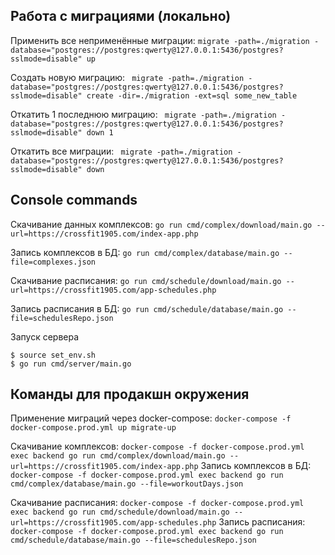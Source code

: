 ## Работа с миграциями (локально)
Применить все неприменённые миграции:
`migrate -path=./migration -database="postgres://postgres:qwerty@127.0.0.1:5436/postgres?sslmode=disable" up`

Создать новую миграцию:
` migrate -path=./migration -database="postgres://postgres:qwerty@127.0.0.1:5436/postgres?sslmode=disable" create -dir=./migration -ext=sql some_new_table`

Откатить 1 последнюю миграцию:
` migrate -path=./migration -database="postgres://postgres:qwerty@127.0.0.1:5436/postgres?sslmode=disable" down 1`

Откатить все миграции:
` migrate -path=./migration -database="postgres://postgres:qwerty@127.0.0.1:5436/postgres?sslmode=disable" down`


## Console commands
Скачивание данных комплексов:
`go run cmd/complex/download/main.go --url=https://crossfit1905.com/index-app.php`

Запись комплексов в БД:
`go run cmd/complex/database/main.go --file=complexes.json`

Скачивание расписания:
`go run cmd/schedule/download/main.go --url=https://crossfit1905.com/app-schedules.php`

Запись расписания в БД:
`go run cmd/schedule/database/main.go --file=schedulesRepo.json`

Запуск сервера
```
$ source set_env.sh  
$ go run cmd/server/main.go
```

## Команды для продакшн окружения

Применение миграций через docker-compose:
`docker-compose -f docker-compose.prod.yml up migrate-up`

Скачивание комплексов:
`docker-compose -f docker-compose.prod.yml exec backend go run cmd/complex/download/main.go --url=https://crossfit1905.com/index-app.php`
Запись комплексов в БД:
`docker-compose -f docker-compose.prod.yml exec backend go run cmd/complex/database/main.go --file=workoutDays.json`

Скачивание расписания:
`docker-compose -f docker-compose.prod.yml exec backend go run cmd/schedule/download/main.go --url=https://crossfit1905.com/app-schedules.php`
Запись расписания:
`docker-compose -f docker-compose.prod.yml exec backend go run cmd/schedule/database/main.go --file=schedulesRepo.json`